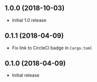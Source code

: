 ## 1.0.0 (2018-10-03)

- Initial 1.0 release

## 0.1.1 (2018-04-09)

- Fix link to CircleCI badge in `Cargo.toml`

## 0.1.0 (2018-04-09)

- Initial release
